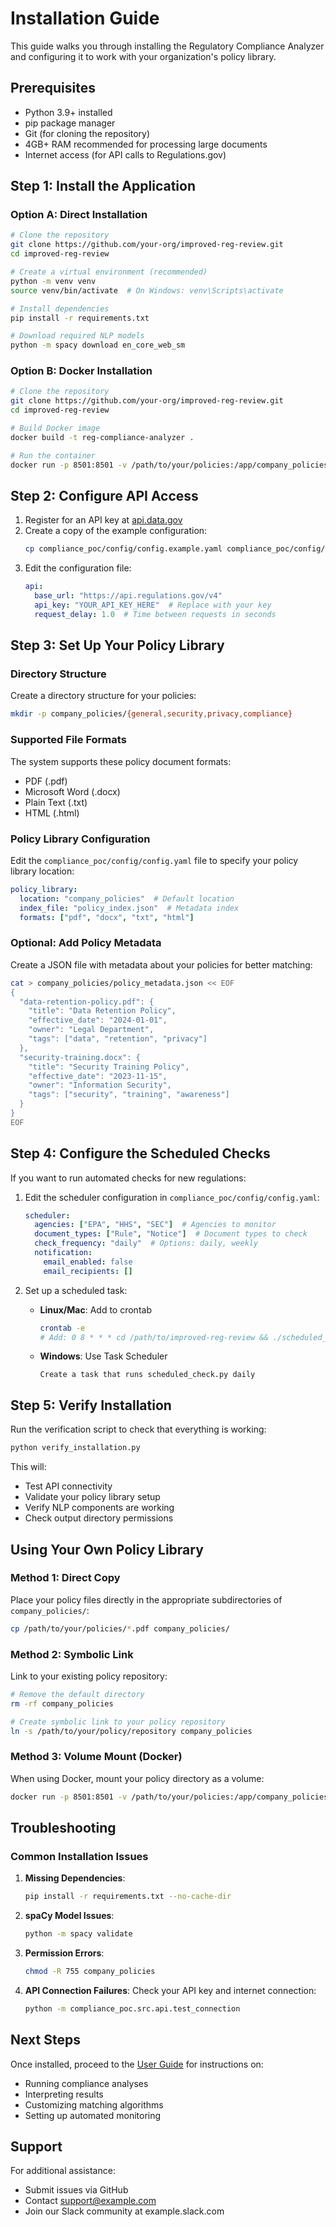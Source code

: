 # Installation Guide

This guide walks you through installing the Regulatory Compliance Analyzer and configuring it to work with your organization's policy library.

## Prerequisites

- Python 3.9+ installed
- pip package manager
- Git (for cloning the repository)
- 4GB+ RAM recommended for processing large documents
- Internet access (for API calls to Regulations.gov)

## Step 1: Install the Application

### Option A: Direct Installation

```bash
# Clone the repository
git clone https://github.com/your-org/improved-reg-review.git
cd improved-reg-review

# Create a virtual environment (recommended)
python -m venv venv
source venv/bin/activate  # On Windows: venv\Scripts\activate

# Install dependencies
pip install -r requirements.txt

# Download required NLP models
python -m spacy download en_core_web_sm
```

### Option B: Docker Installation

```bash
# Clone the repository
git clone https://github.com/your-org/improved-reg-review.git
cd improved-reg-review

# Build Docker image
docker build -t reg-compliance-analyzer .

# Run the container
docker run -p 8501:8501 -v /path/to/your/policies:/app/company_policies reg-compliance-analyzer
```

## Step 2: Configure API Access

1. Register for an API key at [api.data.gov](https://api.data.gov/)
2. Create a copy of the example configuration:
   ```bash
   cp compliance_poc/config/config.example.yaml compliance_poc/config/config.yaml
   ```
3. Edit the configuration file:
   ```yaml
   api:
     base_url: "https://api.regulations.gov/v4"
     api_key: "YOUR_API_KEY_HERE"  # Replace with your key
     request_delay: 1.0  # Time between requests in seconds
   ```

## Step 3: Set Up Your Policy Library

### Directory Structure

Create a directory structure for your policies:

```bash
mkdir -p company_policies/{general,security,privacy,compliance}
```

### Supported File Formats

The system supports these policy document formats:
- PDF (.pdf)
- Microsoft Word (.docx)
- Plain Text (.txt)
- HTML (.html)

### Policy Library Configuration

Edit the `compliance_poc/config/config.yaml` file to specify your policy library location:

```yaml
policy_library:
  location: "company_policies"  # Default location
  index_file: "policy_index.json"  # Metadata index
  formats: ["pdf", "docx", "txt", "html"]
```

### Optional: Add Policy Metadata

Create a JSON file with metadata about your policies for better matching:

```bash
cat > company_policies/policy_metadata.json << EOF
{
  "data-retention-policy.pdf": {
    "title": "Data Retention Policy",
    "effective_date": "2024-01-01",
    "owner": "Legal Department",
    "tags": ["data", "retention", "privacy"]
  },
  "security-training.docx": {
    "title": "Security Training Policy",
    "effective_date": "2023-11-15",
    "owner": "Information Security",
    "tags": ["security", "training", "awareness"]
  }
}
EOF
```

## Step 4: Configure the Scheduled Checks

If you want to run automated checks for new regulations:

1. Edit the scheduler configuration in `compliance_poc/config/config.yaml`:
   ```yaml
   scheduler:
     agencies: ["EPA", "HHS", "SEC"]  # Agencies to monitor
     document_types: ["Rule", "Notice"]  # Document types to check
     check_frequency: "daily"  # Options: daily, weekly
     notification:
       email_enabled: false
       email_recipients: []
   ```

2. Set up a scheduled task:
   - **Linux/Mac**: Add to crontab
     ```bash
     crontab -e
     # Add: 0 8 * * * cd /path/to/improved-reg-review && ./scheduled_check.py
     ```
   - **Windows**: Use Task Scheduler
     ```
     Create a task that runs scheduled_check.py daily
     ```

## Step 5: Verify Installation

Run the verification script to check that everything is working:

```bash
python verify_installation.py
```

This will:
- Test API connectivity
- Validate your policy library setup
- Verify NLP components are working
- Check output directory permissions

## Using Your Own Policy Library

### Method 1: Direct Copy

Place your policy files directly in the appropriate subdirectories of `company_policies/`:

```bash
cp /path/to/your/policies/*.pdf company_policies/
```

### Method 2: Symbolic Link

Link to your existing policy repository:

```bash
# Remove the default directory
rm -rf company_policies

# Create symbolic link to your policy repository
ln -s /path/to/your/policy/repository company_policies
```

### Method 3: Volume Mount (Docker)

When using Docker, mount your policy directory as a volume:

```bash
docker run -p 8501:8501 -v /path/to/your/policies:/app/company_policies reg-compliance-analyzer
```

## Troubleshooting

### Common Installation Issues

1. **Missing Dependencies**:
   ```bash
   pip install -r requirements.txt --no-cache-dir
   ```

2. **spaCy Model Issues**:
   ```bash
   python -m spacy validate
   ```

3. **Permission Errors**:
   ```bash
   chmod -R 755 company_policies
   ```

4. **API Connection Failures**:
   Check your API key and internet connection:
   ```bash
   python -m compliance_poc.src.api.test_connection
   ```

## Next Steps

Once installed, proceed to the [User Guide](user_guide.md) for instructions on:
- Running compliance analyses
- Interpreting results
- Customizing matching algorithms
- Setting up automated monitoring

## Support

For additional assistance:
- Submit issues via GitHub
- Contact support@example.com
- Join our Slack community at example.slack.com